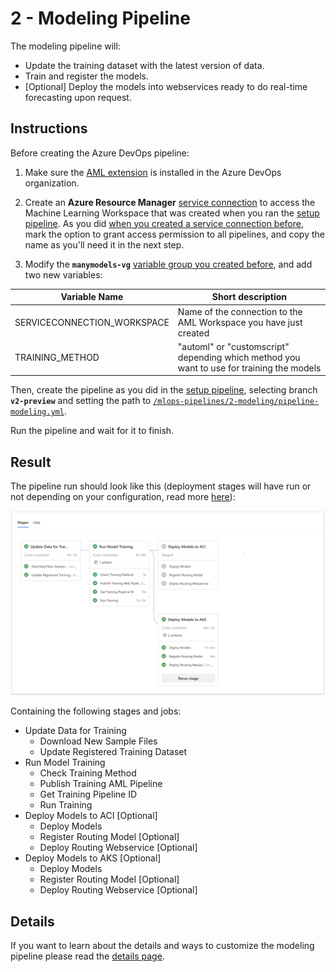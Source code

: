 # 2 - Modeling Pipeline

The modeling pipeline will:

- Update the training dataset with the latest version of data.
- Train and register the models.
- [Optional] Deploy the models into webservices ready to do real-time forecasting upon request.

## Instructions

Before creating the Azure DevOps pipeline:

1. Make sure the [AML extension](https://marketplace.visualstudio.com/items?itemName=ms-air-aiagility.vss-services-azureml) is installed in the Azure DevOps organization.

2. Create an **Azure Resource Manager** [service connection](https://docs.microsoft.com/azure/devops/pipelines/library/service-endpoints?view=azure-devops&tabs=yaml#create-a-service-connection) to access the Machine Learning Workspace that was created when you ran the [setup pipeline](../1-setup/). As you did [when you created a service connection before](../#1-create-service-connection), mark the option to grant access permission to all pipelines, and copy the name as you'll need it in the next step.

3. Modify the **``manymodels-vg``** [variable group you created before](../#2-create-variable-group), and add two new variables:

| Variable Name               | Short description |
| --------------------------- | ----------------- |
| SERVICECONNECTION_WORKSPACE | Name of the connection to the AML Workspace you have just created |
| TRAINING_METHOD             | "automl" or "customscript" depending which method you want to use for training the models |

Then, create the pipeline as you did in the [setup pipeline](../1-setup/), selecting branch **``v2-preview``** and setting the path to [`/mlops-pipelines/2-modeling/pipeline-modeling.yml`](pipeline-modeling.yml).

Run the pipeline and wait for it to finish.

## Result

The pipeline run should look like this (deployment stages will have run or not depending on your configuration, read more [here](Details.md#enabling-deployment)):

<img src="../../images/mlops_pipeline_2_modeling.png"
     width="1000"
     title="Modeling Pipeline"
     alt="Stages and jobs as described below" />

Containing the following stages and jobs:

- Update Data for Training
  - Download New Sample Files
  - Update Registered Training Dataset
- Run Model Training
  - Check Training Method
  - Publish Training AML Pipeline
  - Get Training Pipeline ID
  - Run Training
- Deploy Models to ACI [Optional]
  - Deploy Models
  - Register Routing Model [Optional]
  - Deploy Routing Webservice [Optional]
- Deploy Models to AKS [Optional]
  - Deploy Models
  - Register Routing Model [Optional]
  - Deploy Routing Webservice [Optional]

## Details

If you want to learn about the details and ways to customize the modeling pipeline please read the [details page](Details.md).
